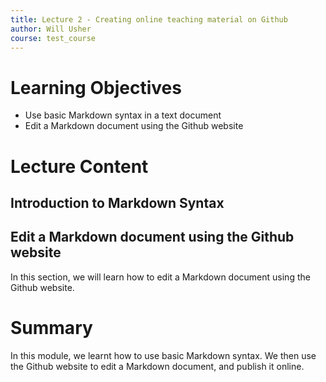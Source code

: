 ```yaml
---
title: Lecture 2 - Creating online teaching material on Github
author: Will Usher
course: test_course
---
```


# Learning Objectives

- Use basic Markdown syntax in a text document
- Edit a Markdown document using the Github website

# Lecture Content

## Introduction to Markdown Syntax

## Edit a Markdown document using the Github website

In this section, we will learn how to edit a Markdown document using the Github website.

# Summary

In this module, we learnt how to use basic Markdown syntax.
We then use the Github website to edit a Markdown document, and publish it online.
